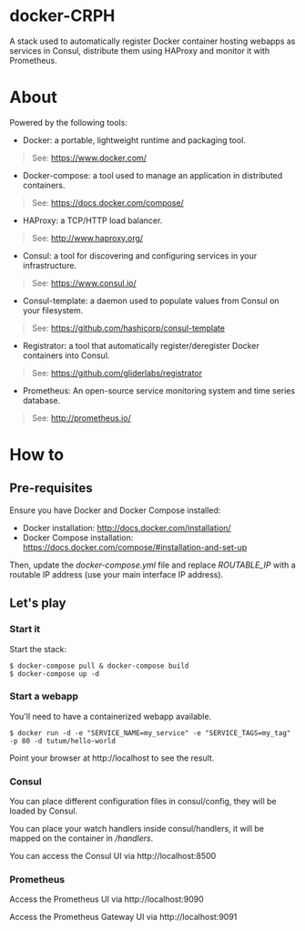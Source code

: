 # docker-CRPH

A stack used to automatically register Docker container hosting webapps as services in Consul, distribute them using HAProxy and monitor it with Prometheus.

# About

Powered by the following tools:

* Docker: a portable, lightweight runtime and packaging tool.
> See: https://www.docker.com/

* Docker-compose: a tool used to manage an application in distributed containers.
> See: https://docs.docker.com/compose/

* HAProxy: a TCP/HTTP load balancer.
> See: http://www.haproxy.org/

* Consul: a tool for discovering and configuring services in your infrastructure.
> See: https://www.consul.io/

* Consul-template: a daemon used to populate values from Consul on your filesystem.
> See: https://github.com/hashicorp/consul-template

* Registrator: a tool that automatically register/deregister Docker containers into Consul.
> See: https://github.com/gliderlabs/registrator

* Prometheus: An open-source service monitoring system and time series database.
> See: http://prometheus.io/

# How to

## Pre-requisites

Ensure you have Docker and Docker Compose installed:

* Docker installation: http://docs.docker.com/installation/
* Docker Compose installation: https://docs.docker.com/compose/#installation-and-set-up 

Then, update the *docker-compose.yml* file and replace *ROUTABLE_IP* with a routable IP address (use your main interface IP address).

## Let's play

### Start it

Start the stack:

````
$ docker-compose pull & docker-compose build
$ docker-compose up -d
````

### Start a webapp

You'll need to have a containerized webapp available.

````
$ docker run -d -e "SERVICE_NAME=my_service" -e "SERVICE_TAGS=my_tag" -p 80 -d tutum/hello-world
````

Point your browser at http://localhost to see the result.

### Consul

You can place different configuration files in consul/config, they will be loaded by Consul.

You can place your watch handlers inside consul/handlers, it will be mapped on the container in */handlers*.

You can access the Consul UI via http://localhost:8500

### Prometheus

Access the Prometheus UI via http://localhost:9090

Access the Prometheus Gateway UI via http://localhost:9091
